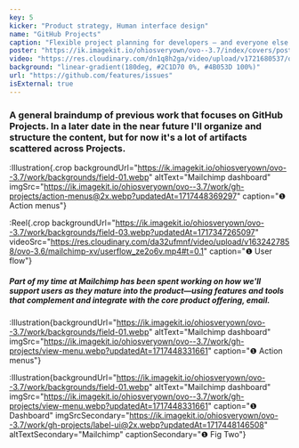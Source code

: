 ```yaml
---
key: 5
kicker: "Product strategy, Human interface design"
name: "GitHub Projects"
caption: "Flexible project planning for developers – and everyone else."
poster: "https://ik.imagekit.io/ohiosveryown/ovo--3.7/index/covers/poster__ghp3@3x.webp?updatedAt=1716577827769"
video: "https://res.cloudinary.com/dn1q8h2ga/video/upload/v1721680537/ovo-3.7/gh-projects/gh-projects_llnfmf.mp4"
background: "linear-gradient(180deg, #2C1D70 0%, #4B053D 100%)"
url: "https://github.com/features/issues"
isExternal: true
---
```


### A general braindump of previous work that focuses on GitHub Projects. In a later date in the near future I'll organize and structure the content, but for now it's a lot of artifacts scattered across Projects.

:Illustration{.crop backgroundUrl="https://ik.imagekit.io/ohiosveryown/ovo--3.7/work/backgrounds/field-01.webp" altText="Mailchimp dashboard" imgSrc="https://ik.imagekit.io/ohiosveryown/ovo--3.7/work/gh-projects/action-menus@2x.webp?updatedAt=1717448369297" caption="❶ Action menus"}

:Reel{.crop backgroundUrl="https://ik.imagekit.io/ohiosveryown/ovo--3.7/work/backgrounds/field-03.webp?updatedAt=1717347265097" videoSrc="https://res.cloudinary.com/da32ufmnf/video/upload/v1632427858/ovo-3.6/mailchimp-xv/userflow_ze2o6v.mp4#t=0.1" caption="❶ User flow"}

##### Part of my time at Mailchimp has been spent working on how we'll support users as they mature into the product—using features and tools that complement and integrate with the core product offering, email.

:Illustration{backgroundUrl="https://ik.imagekit.io/ohiosveryown/ovo--3.7/work/backgrounds/field-01.webp" altText="Mailchimp dashboard" imgSrc="https://ik.imagekit.io/ohiosveryown/ovo--3.7/work/gh-projects/view-menu.webp?updatedAt=1717448331661" caption="❶ Action menus"}

:Illustration{backgroundUrl="https://ik.imagekit.io/ohiosveryown/ovo--3.7/work/backgrounds/field-01.webp" altText="Mailchimp dashboard" imgSrc="https://ik.imagekit.io/ohiosveryown/ovo--3.7/work/gh-projects/view-menu.webp?updatedAt=1717448331661" caption="❶ Dashboard" imgSrcSecondary="https://ik.imagekit.io/ohiosveryown/ovo--3.7/work/gh-projects/label-ui@2x.webp?updatedAt=1717448146508" altTextSecondary="Mailchimp" captionSecondary="❶ Fig Two"}
